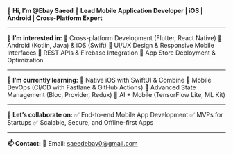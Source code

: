 **👋 Hi, I’m @Ebay Saeed**
**📱 Lead Mobile Application Developer | iOS | Android | Cross-Platform Expert**

---

**👀 I’m interested in:**
🔹 Cross-platform Development (Flutter, React Native)
🔹 Android (Kotlin, Java) & iOS (Swift)
🔹 UI/UX Design & Responsive Mobile Interfaces
🔹 REST APIs & Firebase Integration
🔹 App Store Deployment & Optimization

---

**🌱 I’m currently learning:**
📌 Native iOS with SwiftUI & Combine
📌 Mobile DevOps (CI/CD with Fastlane & GitHub Actions)
📌 Advanced State Management (Bloc, Provider, Redux)
📌 AI + Mobile (TensorFlow Lite, ML Kit)

---

**🤝 Let’s collaborate on:**
✅ End-to-end Mobile App Development
✅ MVPs for Startups
✅ Scalable, Secure, and Offline-first Apps

---

**📫 Contact:**
📧 Email: [saeedebay0@gmail.com](mailto:saeedebay0@gmail.com)

